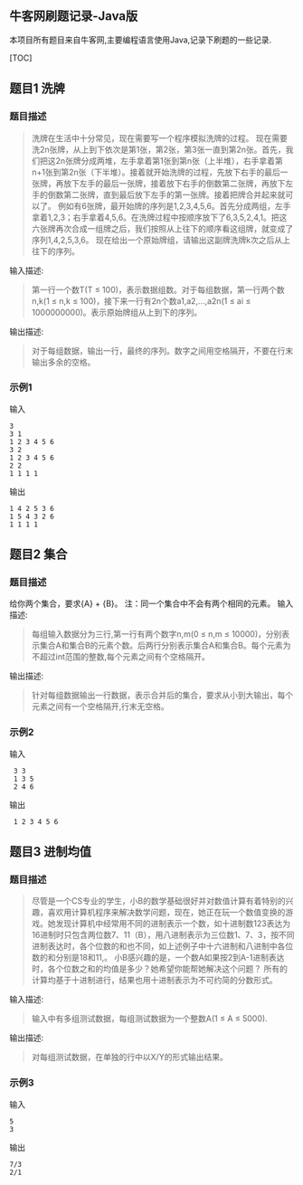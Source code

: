 ## 牛客网刷题记录-Java版

本项目所有题目来自牛客网,主要编程语言使用Java,记录下刷题的一些记录.

[TOC]

## 题目1 洗牌
### 题目描述

>洗牌在生活中十分常见，现在需要写一个程序模拟洗牌的过程。 现在需要洗2n张牌，从上到下依次是第1张，第2张，第3张一直到第2n张。首先，我们把这2n张牌分成两堆，左手拿着第1张到第n张（上半堆），右手拿着第n+1张到第2n张（下半堆）。接着就开始洗牌的过程，先放下右手的最后一张牌，再放下左手的最后一张牌，接着放下右手的倒数第二张牌，再放下左手的倒数第二张牌，直到最后放下左手的第一张牌。接着把牌合并起来就可以了。 例如有6张牌，最开始牌的序列是1,2,3,4,5,6。首先分成两组，左手拿着1,2,3；右手拿着4,5,6。在洗牌过程中按顺序放下了6,3,5,2,4,1。把这六张牌再次合成一组牌之后，我们按照从上往下的顺序看这组牌，就变成了序列1,4,2,5,3,6。 现在给出一个原始牌组，请输出这副牌洗牌k次之后从上往下的序列。

输入描述:

>第一行一个数T(T ≤ 100)，表示数据组数。对于每组数据，第一行两个数n,k(1 ≤ n,k ≤ 100)，接下来一行有2n个数a1,a2,...,a2n(1 ≤ ai ≤ 1000000000)。表示原始牌组从上到下的序列。

输出描述:

>对于每组数据，输出一行，最终的序列。数字之间用空格隔开，不要在行末输出多余的空格。

### 示例1
输入
```
3
3 1
1 2 3 4 5 6
3 2
1 2 3 4 5 6
2 2
1 1 1 1
```
输出
```
1 4 2 5 3 6
1 5 4 3 2 6
1 1 1 1
```

## 题目2 集合
### 题目描述
 给你两个集合，要求{A} + {B}。 注：同一个集合中不会有两个相同的元素。
输入描述:
> 每组输入数据分为三行,第一行有两个数字n,m(0 ≤ n,m ≤ 10000)，分别表示集合A和集合B的元素个数。后两行分别表示集合A和集合B。每个元素为不超过int范围的整数,每个元素之间有个空格隔开。
 
输出描述:
> 针对每组数据输出一行数据，表示合并后的集合，要求从小到大输出，每个元素之间有一个空格隔开,行末无空格。
### 示例2
输入
```
 3 3
 1 3 5
 2 4 6
```
输出
```
 1 2 3 4 5 6
```

## 题目3 进制均值
### 题目描述
>尽管是一个CS专业的学生，小B的数学基础很好并对数值计算有着特别的兴趣，喜欢用计算机程序来解决数学问题，现在，她正在玩一个数值变换的游戏。她发现计算机中经常用不同的进制表示一个数，如十进制数123表达为16进制时只包含两位数7、11（B），用八进制表示为三位数1、7、3，按不同进制表达时，各个位数的和也不同，如上述例子中十六进制和八进制中各位数的和分别是18和11,。 小B感兴趣的是，一个数A如果按2到A-1进制表达时，各个位数之和的均值是多少？她希望你能帮她解决这个问题？ 所有的计算均基于十进制进行，结果也用十进制表示为不可约简的分数形式。

输入描述:
>输入中有多组测试数据，每组测试数据为一个整数A(1 ≤ A ≤ 5000).

输出描述:
>对每组测试数据，在单独的行中以X/Y的形式输出结果。
### 示例3
输入
```
5
3
```
输出
```
7/3
2/1
```